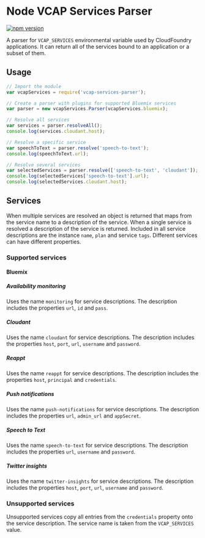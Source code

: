 
# Node VCAP Services Parser

[![npm version](https://badge.fury.io/js/vcap-services-parser.svg)](https://badge.fury.io/js/vcap-services-parser)

A parser for `VCAP_SERVICES` environmental variable used
by CloudFoundry applications. It can return all of the
services bound to an application or a subset of them.

## Usage

```javascript
// Import the module
var vcapServices = require('vcap-services-parser');

// Create a parser with plugins for supported Bluemix services
var parser = new vcapServices.Parser(vcapServices.bluemix);

// Resolve all services
var services = parser.resolveAll();
console.log(services.cloudant.host);

// Resolve a specific service
var speechToText = parser.resolve('speech-to-text');
console.log(speechToText.url);

// Resolve several services
var selectedServices = parser.resolve(['speech-to-text', 'cloudant']);
console.log(selectedServices['speech-to-text'].url);
console.log(selectedServices.cloudant.host);
```

## Services

When multiple services are resolved an object is returned
that maps from the service name to a description of the
service. When a single service is resolved a description
of the service is returned. Included in all service
descriptions are the instance `name`, `plan` and service
`tags`. Different services can have different properties.

### Supported services

#### Bluemix

##### Availability monitoring

Uses the name `monitoring` for service descriptions.
The description includes the properties `url`, `id` and
`pass`.

##### Cloudant

Uses the name `cloudant` for service descriptions.
The description includes the properties `host`, `port`,
`url`, `username` and `password`.

##### Reappt

Uses the name `reappt` for service descriptions.
The description includes the properties `host`,
`principal` and `credentials`.

##### Push notifications

Uses the name `push-notifications` for service descriptions.
The description includes the properties `url`,
`admin_url` and `appSecret`.

##### Speech to Text

Uses the name `speech-to-text` for service descriptions.
The description includes the properties `url`,
`username` and `password`.

##### Twitter insights

Uses the name `twitter-insights` for service descriptions.
The description includes the properties `host`, `port`,
`url`, `username` and `password`.

### Unsupported services

Unsupported services copy all entries from the
`credentials` property onto the service description. The
service name is taken from the `VCAP_SERVICES` value.
